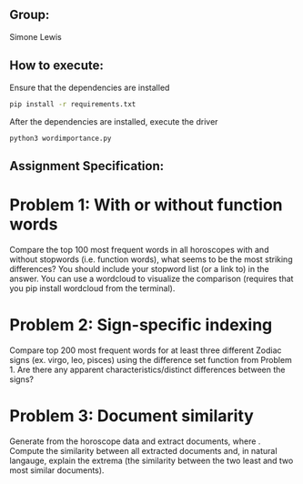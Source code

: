 ## Group:
Simone Lewis

## How to execute:
Ensure that the dependencies are installed 

```bash
pip install -r requirements.txt
```

After the dependencies are installed, execute the driver
```
python3 wordimportance.py
```
## Assignment Specification:

# Problem 1: With or without function words
Compare the top 100 most frequent words in all horoscopes with and without stopwords (i.e. function words), what seems to be the most striking differences? You should include your stopword list (or a link to) in the answer. You can use a wordcloud to visualize the comparison (requires that you pip install wordcloud from the terminal).

# Problem 2: Sign-specific indexing
Compare top 200 most frequent words for at least three different Zodiac signs (ex. virgo, leo, pisces) using the difference set function from Problem 1. Are there any apparent characteristics/distinct differences between the signs?

# Problem 3: Document similarity
Generate from the horoscope data and extract  documents, where . Compute the similarity between all extracted documents and, in natural langauge, explain the extrema (the similarity between the two least and two most similar documents).

